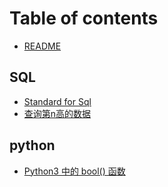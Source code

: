 # Table of contents

* [README](README.md)

## SQL

* [Standard for Sql](sql/standard-for-sql.md)
* [查询第n高的数据](sql/cha-xun-dingao-de-shu-ju.md)

## python

* [Python3 中的 bool\(\) 函数](python/python3-zhong-de-bool-han-shu.md)

